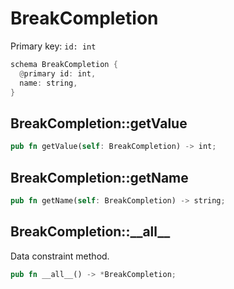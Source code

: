 # BreakCompletion

Primary key: `id: int`

```rust
schema BreakCompletion {
  @primary id: int,
  name: string,
}
```
## BreakCompletion::getValue

```rust
pub fn getValue(self: BreakCompletion) -> int;
```
## BreakCompletion::getName

```rust
pub fn getName(self: BreakCompletion) -> string;
```
## BreakCompletion::\_\_all\_\_

Data constraint method.

```rust
pub fn __all__() -> *BreakCompletion;
```

